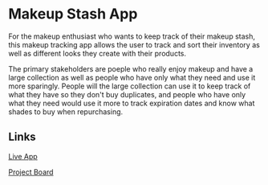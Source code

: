 # Makeup Stash App

For the makeup enthusiast who wants to keep track of their makeup stash, this makeup tracking app allows the user to track and sort their inventory as well as different looks they create with their products.

The primary stakeholders are poeple who really enjoy makeup and have a large collection as well as people who have only what they need and use it more sparingly. People will the large collection can use it to keep track of what they have so they don't buy duplicates, and people who have only what they need would use it more to track expiration dates and know what shades to buy when repurchasing. 

## Links

[Live App](https://repl.it/@KrystalNolasco/Makeup-Stash-20)

[Project Board](https://github.com/Krystalina96/Makeup-Tracking-App/projects/1)
